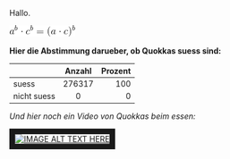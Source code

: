 
Hallo.

![bild1](../images/CodeCogsEqn.gif)


**Hier die Abstimmung darueber, ob Quokkas suess sind:**

|               | Anzahl        | Prozent  |
| ------------- |:-------------:| -----:   |
| suess         | 276317        |  100     |
| nicht suess   | 0             |  0       |


*Und hier noch ein Video von Quokkas beim essen:*


<a href="https://www.youtube.com/watch?v=zFO-0AlgSDI" target="_blank"><img src="https://www.youtube.com/watch?v=zFO-0AlgSDI" 
alt="IMAGE ALT TEXT HERE" width="240" height="180" border="10" /></a>
